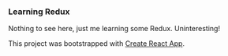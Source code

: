 ### Learning Redux

Nothing to see here, just me learning some Redux. Uninteresting!

This project was bootstrapped with [Create React App](https://github.com/facebook/create-react-app).

